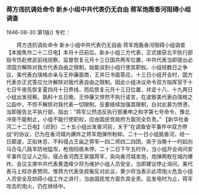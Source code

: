 ### 蒋方违抗调处命令  新乡小组中共代表仍无自由  蒋军炮轰香河阻碍小组调查

1946-08-30
第1版()
专栏：

　　蒋方违抗调处命令
    新乡小组中共代表仍无自由
    蒋军炮轰香河阻碍小组调查
    【本报焦作二十二日电】本月十日前后，新乡小组三方代表，正式接获北平执行部指令饬赴修武前线视察，监督恢复元月十三日国共两军位置，中共代表当即提出必须国方解除对我方代表自由之限制，始能谈到小组行使其职权。小组经数日之争议，美代表白瑞格亦亲与王仲廉面商，王并已书面答应，十三日小组开会时，国方代表亦正式答应允许解除对我代表自由之限制。因此小组决议命令双方指挥官于十七日午夜先恢复夏四月十日界线，而后恢复元月十三日位置，并定十八、十九两日小组出发视察。孰料十五日晚，王仲廉又悍然不执行诺言，在波致美代表白瑞格之公函中，不但不解除对我代表一切限制，反要继续加强其限制，白对此甚为愤懑，当即报告北平执行部，指出：“蒋军公然违反执行部重申之和字第七号命令，豫北冲突不能制止，小组不能行使职权，应由国民党政府方面完全负责。”
    【新华社香河二十二日电】（迟到）二十五小组出发香河前，关于“在调查安平事件中双方停战”的协议，已为在香河城内爆炸之蒋军炮弹所粉碎。二十一日小组抵香河，经一日颠波，正拟休息，不料侵占王庙之蒋军一四二师四二四团，突于当晚十一时起向马合屯八路军防地猛攻，枪炮彻夜未停。二十二日下午五时许，当小组开会询问安平事件见证人之际，侵占香河西王家摆蒋军，突向香河城发炮，炮弹两枚在城内爆炸。会议主席中共代表黄逸峰少将为维护小组人员安全，当即建议停止询问，美代表马上校亦表赞同，惟蒋方代表张叔衡反对此议，黄少将当表示此项炮火危及小组人员安全及妨碍小组工作之进行，当由国民党方面负其全责。迄发电时为止，蒋军攻击的炮火，仍在继续中。
